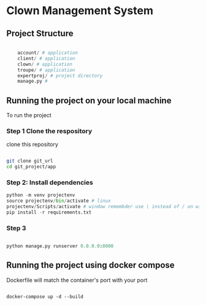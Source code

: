 # Clown Management System

## Project Structure

```python

    account/ # application
    client/ # application
    clown/ # application
    troupe/ # application
    expertproj/ # project directory
    manage.py # 

```

## Running the project on your local machine

To run the project

### Step 1 Clone the respository
clone this repository

```bash

git clone git_url
cd git_project/app
```

### Step 2: Install dependencies

```python
python -m venv projectenv
source projectenv/bin/activate # linux
projectenv/Scripts/activate # window remembder use \ instead of / on windows
pip install -r requirements.txt
```

### Step 3

```python

python manage.py runserver 0.0.0.0:8000
```


## Running the project using docker compose

Dockerfile will match the container's port with your port

```Docker

docker-compose up -d --build

```
